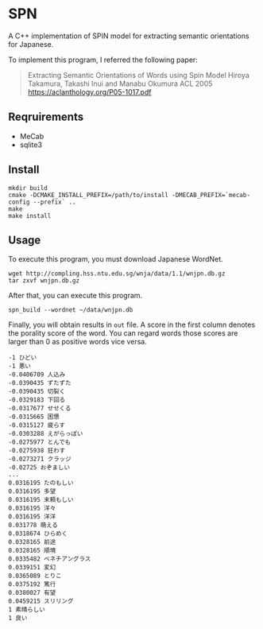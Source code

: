 # SPN
A C++ implementation of SPIN model for extracting semantic orientations for Japanese.

To implement this program, I referred the following paper:

> Extracting Semantic Orientations of Words using Spin Model
> Hiroya Takamura, Takashi Inui and Manabu Okumura
> ACL 2005
> https://aclanthology.org/P05-1017.pdf

## Reqruirements
- MeCab
- sqlite3


## Install
```
mkdir build
cmake -DCMAKE_INSTALL_PREFIX=/path/to/install -DMECAB_PREFIX=`mecab-config --prefix` ..
make
make install
```

## Usage
To execute this program, you must download Japanese WordNet.
```
wget http://compling.hss.ntu.edu.sg/wnja/data/1.1/wnjpn.db.gz
tar zxvf wnjpn.db.gz
```


After that, you can execute this program.

```
spn_build --wordnet ~/data/wnjpn.db
```


Finally, you will obtain results in `out` file.
A score in the first column denotes the porality score of the word.
You can regard words those scores are larger than 0 as positive words vice versa.


```
-1 ひどい
-1 悪い
-0.0406709 人込み
-0.0390435 ずたずた
-0.0390435 切裂く
-0.0329183 下回る
-0.0317677 せせくる
-0.0315665 困憊
-0.0315127 疲らす
-0.0303288 えがらっぽい
-0.0275977 とんでも
-0.0275938 狂わす
-0.0273271 クラッジ
-0.02725 おぞましい
...
0.0316195 たのもしい
0.0316195 多望
0.0316195 末頼もしい
0.0316195 洋々
0.0316195 洋洋
0.031778 萌える
0.0318674 ひらめく
0.0328165 前途
0.0328165 順境
0.0335482 ベネチアングラス
0.0339151 変幻
0.0365089 とりこ
0.0375192 篤行
0.0380027 有望
0.0459215 スリリング
1 素晴らしい
1 良い
```
